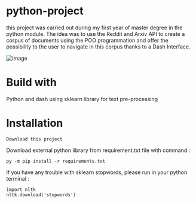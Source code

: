 # python-project
this project was carried out during my first year of master degree in the python module. The idea was to use the Reddit and Arxiv API to create a corpus of documents using the POO programmation and offer the possibility to the user to navigate in this corpus thanks to a Dash Interface.

![image](https://user-images.githubusercontent.com/41020659/209627544-d8cb3353-5047-460f-8f25-bb61162fc92d.png)

# Build with
Python and dash using sklearn library for text pre-processing

# Installation
```
Download this project
```
Download external python library from requirement.txt file with command :
```
py -m pip install -r requirements.txt
```
If you have any trouble with sklearn stopwords, please run in your python terminal :
```
import nltk
nltk.download('stopwords')
```
